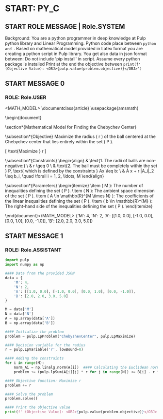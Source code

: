# START: PY_C 
## START ROLE MESSAGE | Role.SYSTEM 
Background: You are a python programmer in deep knowledge at Pulp python library and Linear Programming. Python code place between ```python and ```. Based on mathematical model provided in Latex format you are creating a python script in Pulp library. You get also data in json format between: <DATA></DATA> Do not include 'pip install' in script. Assume every python package is installed Print at the end the objective between <OBJ></OBJ> `print(f' (Objective Value): <OBJ>{pulp.value(problem.objective)}</OBJ>')` 
## START MESSAGE 0 
### ROLE: Role.USER
<MATH_MODEL>
\documentclass{article}
\usepackage{amsmath}

\begin{document}

\section*{Mathematical Model for Finding the Chebychev Center}

\subsection*{Objective}
Maximize the radius \( r \) of the ball centered at the Chebychev center that lies entirely within the set \( P \).

\[
\text{Maximize } r
\]

\subsection*{Constraints}
\begin{align}
& \text{1. The radii of balls are non-negative:} \\
& r \geq 0 \\
& \text{2. The ball must be completely within the set } P, \text{ which is defined by the constraints } Ax \leq b: \\
& A x + r \|A_i\|_2 \leq b_i, \quad \forall i = 1, 2, \ldots, M
\end{align}

\subsection*{Parameters}
\begin{itemize}
    \item \( M \): The number of inequalities defining the set \( P \).
    \item \( N \): The ambient space dimension of the set \( P \).
    \item \( A \in \mathbb{R}^{M \times N} \): The coefficients of the linear inequalities defining the set \( P \).
    \item \( b \in \mathbb{R}^{M} \): The right-hand side of the inequalities defining the set \( P \).
\end{itemize}

\end{document}</MATH_MODEL>
<DATA>
{'M': 4, 'N': 2, 'A': [[1.0, 0.0], [-1.0, 0.0], [0.0, 1.0], [0.0, -1.0]], 'B': [2.0, 2.0, 3.0, 5.0]}</DATA>


## START MESSAGE 1 
### ROLE: Role.ASSISTANT
```python
import pulp
import numpy as np

#### Data from the provided JSON
data = {
    'M': 4,
    'N': 2,
    'A': [[1.0, 0.0], [-1.0, 0.0], [0.0, 1.0], [0.0, -1.0]],
    'B': [2.0, 2.0, 3.0, 5.0]
}

M = data['M']
N = data['N']
A = np.array(data['A'])
B = np.array(data['B'])

#### Initialize the problem
problem = pulp.LpProblem("ChebyshevCenter", pulp.LpMaximize)

#### Decision variable for the radius
r = pulp.LpVariable('r', lowBound=0)

#### Adding the constraints
for i in range(M):
    norm_Ai = np.linalg.norm(A[i])  #### Calculating the Euclidean norm of row i
    problem += (pulp.lpSum(A[i][j] * r for j in range(N)) <= B[i] - r * norm_Ai)

#### Objective function: Maximize r
problem += r

#### Solve the problem
problem.solve()

#### Print the objective value
print(f' (Objective Value): <OBJ>{pulp.value(problem.objective)}</OBJ>')
```

